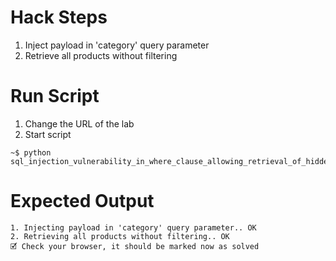 # Hack Steps

1. Inject payload in 'category' query parameter
2. Retrieve all products without filtering

# Run Script

1. Change the URL of the lab
2. Start script

```
~$ python sql_injection_vulnerability_in_where_clause_allowing_retrieval_of_hidden_data.py
```

# Expected Output

```
1. Injecting payload in 'category' query parameter.. OK
2. Retrieving all products without filtering.. OK
🗹 Check your browser, it should be marked now as solved
```
